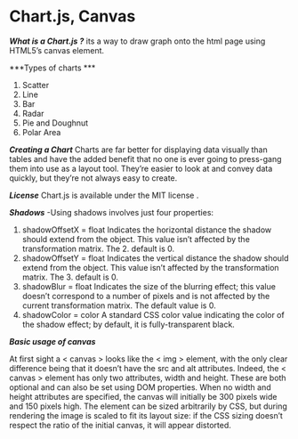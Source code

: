 
 #  Chart.js, Canvas

***What is a Chart.js ?***
its a way to draw graph onto the html page using HTML5’s canvas element.


***Types of charts ***

1. Scatter
2. Line
3. Bar
4. Radar
5. Pie and Doughnut
6. Polar Area

***Creating a Chart***
Charts are far better for displaying data visually than tables and have the added benefit that no one is ever going to press-gang them into use as a layout tool. They’re easier to look at and convey data quickly, but they’re not always easy to create. 

***License***
Chart.js is available under the MIT license .

***Shadows***
-Using shadows involves just four properties:

1. shadowOffsetX = float Indicates the horizontal distance the shadow should extend from the object. This value isn’t affected by the transformation matrix. The 2. default is 0.
2. shadowOffsetY = float Indicates the vertical distance the shadow should extend from the object. This value isn’t affected by the transformation matrix. The 3. default is 0.
3. shadowBlur = float Indicates the size of the blurring effect; this value doesn’t correspond to a number of pixels and is not affected by the current transformation matrix. The default value is 0.
4. shadowColor = color A standard CSS color value indicating the color of the shadow effect; by default, it is fully-transparent black.

***Basic usage of canvas***


At first sight a < canvas > looks like the < img > element, with the only clear difference being that it doesn’t have the src and alt attributes. Indeed, the < canvas > element has only two attributes, width and height. These are both optional and can also be set using DOM properties. When no width and height attributes are specified, the canvas will initially be 300 pixels wide and 150 pixels high. The element can be sized arbitrarily by CSS, but during rendering the image is scaled to fit its layout size: if the CSS sizing doesn’t respect the ratio of the initial canvas, it will appear distorted.

